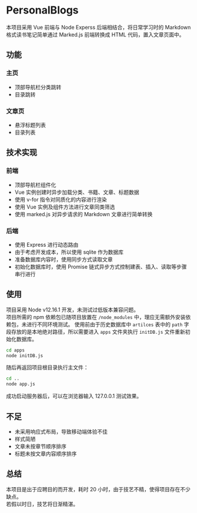 # PersonalBlogs
本项目采用 Vue 前端与 Node Experss 后端相结合，将日常学习时的 Markdown 格式读书笔记简单通过 Marked.js 前端转换成 HTML 代码，置入文章页面中。
##  功能
### 主页
* 顶部导航栏分类跳转
* 目录跳转
### 文章页
* 悬浮标题列表
* 目录列表
## 技术实现
### 前端
* 顶部导航栏组件化
* Vue 实例创建时异步加载分类、书籍、文章、标题数据
* 使用 v-for 指令对同质化的内容进行渲染
* 使用 Vue 实例及组件方法进行文章同类筛选
* 使用 marked.js 对异步请求的 Markdown 文章进行简单转换
### 后端
* 使用 Express 进行动态路由
* 由于考虑开发成本，所以使用 sqlite 作为数据库
* 准备数据库内容时，使用同步方式读取文章
* 初始化数据库时，使用 Promise 链式异步方式控制建表、插入、读取等步骤串行进行 

## 使用

项目采用 Node v12.16.1 开发，未测试过低版本兼容问题。  
项目所需的 npm 依赖包已随项目放置在 `/node_modules` 中，理应无需额外安装依赖包，未进行不同环境测试。
使用前由于历史数据库中 `artilces` 表中的 `path` 字段存放的是本地绝对路径，所以需要进入 `apps` 文件夹执行 `initDB.js` 文件重新初始化数据库。

```sh
cd apps
node initDB.js
```

随后再返回项目根目录执行主文件：

```sh
cd ..
node app.js
```
成功启动服务器后，可以在浏览器输入 127.0.0.1 测试效果。

## 不足
* 未采用响应式布局，导致移动端体验不佳
* 样式简陋
* 文章未按章节顺序排序
* 标题未按文章内容顺序排序
## 总结
本项目是出于应聘目的而开发，耗时 20 小时，由于技艺不精，使得项目存在不少缺点。  
若假以时日，技艺将日渐精湛。
